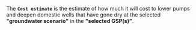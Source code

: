 <link rel="stylesheet" href="https://use.fontawesome.com/releases/v5.14.0/css/all.css" integrity="sha384-gfdkjb5BdAXd+lj+gudLWI+BXq4IuLW5IT+brZEZsLFm++aCMlF1V92rMkPaX4PP" crossorigin="anonymous">

The **`Cost estimate`** is the estimate of how much it will cost to lower pumps and deepen domestic wells that have gone dry at the selected **"groundwater scenario"** in the **"selected GSP(s)"**. 

